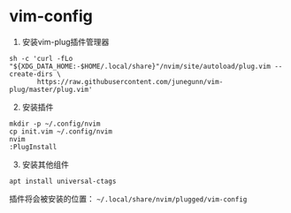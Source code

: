 # vim-config 

1. 安装vim-plug插件管理器

```
sh -c 'curl -fLo "${XDG_DATA_HOME:-$HOME/.local/share}"/nvim/site/autoload/plug.vim --create-dirs \
       https://raw.githubusercontent.com/junegunn/vim-plug/master/plug.vim'
```

2. 安装插件

```
mkdir -p ~/.config/nvim
cp init.vim ~/.config/nvim
nvim 
:PlugInstall
```

3. 安装其他组件
```
apt install universal-ctags
```


插件将会被安装的位置： `~/.local/share/nvim/plugged/vim-config`

